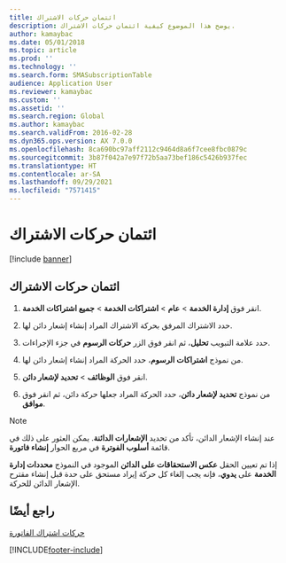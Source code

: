 ```yaml
---
title: ائتمان حركات الاشتراك
description: يوضح هذا الموضوع كيفية ائتمان حركات الاشتراك.
author: kamaybac
ms.date: 05/01/2018
ms.topic: article
ms.prod: ''
ms.technology: ''
ms.search.form: SMASubscriptionTable
audience: Application User
ms.reviewer: kamaybac
ms.custom: ''
ms.assetid: ''
ms.search.region: Global
ms.author: kamaybac
ms.search.validFrom: 2016-02-28
ms.dyn365.ops.version: AX 7.0.0
ms.openlocfilehash: 8ca690bc97aff2112c9464d8a6f7cee8fbc0879c
ms.sourcegitcommit: 3b87f042a7e97f72b5aa73bef186c5426b937fec
ms.translationtype: HT
ms.contentlocale: ar-SA
ms.lasthandoff: 09/29/2021
ms.locfileid: "7571415"
---
```

# <a name="credit-subscription-transactions"></a>ائتمان حركات الاشتراك 

[!include [banner](../includes/banner.md)]


## <a name="credit-subscription-transactions"></a>ائتمان حركات الاشتراك

1.  انقر فوق **إدارة الخدمة** \> **عام** \> **اشتراكات الخدمة** \> **جميع اشتراكات الخدمة**.

2.  حدد الاشتراك المرفق بحركة الاشتراك المراد إنشاء إشعار دائن لها.

3.  حدد علامة التبويب **تحليل**، ثم انقر فوق الزر **حركات الرسوم** في جزء الإجراءات.

4.  من نموذج **اشتراكات الرسوم**، حدد الحركة المراد إنشاء إشعار دائن لها.

5.  ‏‏انقر فوق **الوظائف** \> **تحديد لإشعار دائن**.

6.  من نموذج **تحديد لإشعار دائن**، حدد الحركة المراد جعلها حركة دائن، ثم انقر فوق **موافق**.


> [!NOTE]
> <P>عند إنشاء الإشعار الدائن، تأكد من تحديد <STRONG>الإشعارات الدائنة</STRONG>. يمكن العثور على ذلك في قائمة <STRONG>أسلوب الفوترة</STRONG> في مربع الحوار <STRONG>إنشاء فاتورة</STRONG>.</P>

إذا تم تعيين الحقل **‏‫عكس الاستحقاقات على الدائن‬** الموجود في النموذج **محددات إدارة الخدمة** على **يدوي**، فإنه يجب إلغاء كل حركة إيراد مستحق على حدة قبل إنشاء مقترح الإشعار الدائن للحركة.

## <a name="see-also"></a>راجع أيضًا

[حركات اشتراك الفاتورة](invoice-subscription-transactions.md)


 


[!INCLUDE[footer-include](../../includes/footer-banner.md)]